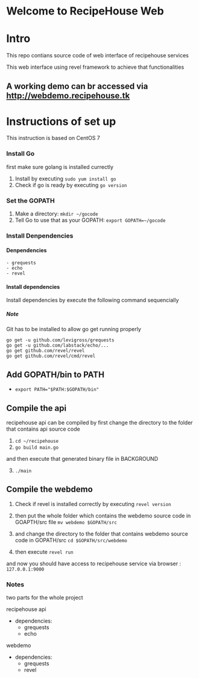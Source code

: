 # Welcome to RecipeHouse Web

# Intro

This repo contians source code of web interface of recipehouse services

This web interface using revel framework to achieve that functionalities

## A working demo can br accessed via http://webdemo.recipehouse.tk

# Instructions of set up

This instruction is based on CentOS 7

### Install Go

first make sure golang is installed currectly <br>

1. Install by executing `sudo yum install go`
2. Check if go is ready by executing `go version`

### Set the GOPATH

1. Make a directory: `mkdir ~/gocode`
2. Tell Go to use that as your GOPATH: `export GOPATH=~/gocode`


### Install Denpendencies

#### Denpendencies

	- grequests
	- echo
	- revel

#### Install dependencies

Install dependencies by execute the following command sequencially
##### Note
Git has to be installed to allow go get running properly

`go get -u github.com/levigross/grequests` <br>
`go get -u github.com/labstack/echo/...` <br>
`go get github.com/revel/revel` <br>
`go get github.com/revel/cmd/revel` <br>

## Add GOPATH/bin to PATH

- `export PATH="$PATH:$GOPATH/bin"`

## Compile the api

recipehouse api can be compiled by first change the directory to the folder that contains api source code
<br>

1. `cd ~/recipehouse`
2. `go build main.go` <br>

and then execute that generated binary file in BACKGROUND

3. `./main`

## Compile the webdemo

1. Check if revel is installed correctly by executing `revel version`

2. then put the whole folder which contains the webdemo source code in GOAPTH/src file `mv webdemo $GOPATH/src`

3. and change the directory to the folder that contains webdemo source code in GOPATH/src `cd $GOPATH/src/webdemo`

4. then execute `revel run`

and now you should have access to recipehouse service via browser : `127.0.0.1:9000`


### Notes

two parts for the whole project

recipehouse api
- dependencies:
	- grequests
	- echo


webdemo
- dependencies:
	- grequests
	- revel
